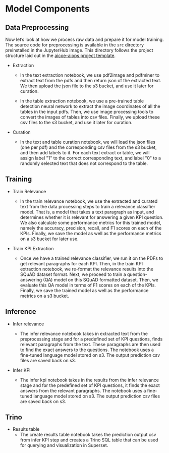 # Model Components

## Data Preprocessing

Now let’s look at how we process raw data and prepare it for model training.
The source code for preprocessing is available in the `src` directory preinstalled in the JupyterHub image. This directory follows the project structure laid out in the [aicoe-aiops project template](https://github.com/aicoe-aiops/project-template).

* Extraction

    * In the text extraction notebook, we use pdf2image and pdfminer to extract text from the pdfs and then return json of the extracted text. We then upload the json file to the s3 bucket, and use it later for curation.

    * In the table extraction notebook, we use a pre-trained table detection neural network to extract the image coordinates of all the tables in the input pdfs. Then, we use image processing tools to convert the images of tables into csv files. Finally, we upload these csv files to the s3 bucket, and use it later for curation.

* Curation

    * In the text and table curation notebook, we will load the json files (one per pdf) and the corresponding csv files from the s3 bucket, and then add labels to it. For each text extract or table, we will assign label "1" to the correct corresponding text, and label "0" to a randomly selected text that does not correspond to the table.

## Training

* Train Relevance
    * In the train relevance notebook, we use the extracted and curated text from the data processing steps to train a relevance classifier model. That is, a model that takes a text paragraph as input, and determines whether it is relevant for answering a given KPI question. We also calculate some performance metrics for this trained model, namely the accuracy, precision, recall, and F1 scores on each of the KPIs. Finally, we save the model as well as the performance metrics on a s3 bucket for later use.

* Train KPI Extraction
    * Once we have a trained relevance classifier, we run it on the PDFs to get relevant paragraphs for each KPI. Then, in the train KPI extraction notebook, we re-format the relevance results into the SQuAD dataset format. Next, we proceed to train a question-answering (QA) model on this SQuAD formatted dataset. Then, we evaluate this QA model in terms of F1 scores on each of the KPIs. Finally, we save the trained model as well as the performance metrics on a s3 bucket.

## Inference

* Infer relevance
    * The infer relevance notebook takes in extracted text from the preprocessing stage and for a predefined set of KPI questions, finds relevant paragraphs from the text. These paragraphs are then used to find the exact answers to the questions. The notebook uses a fine-tuned language model stored on s3. The output prediction csv files are saved back on s3.

* Infer KPI
    * The infer kpi notebook takes in the results from the infer relevance stage and for the predefined set of KPI questions, it finds the exact answers from the relevant paragraphs. The notebook uses a fine-tuned language model stored on s3. The output prediction csv files are saved back on s3.

## Trino

* Results table
    * The create results table notebook takes the prediction output csv from infer KPI step and creates a Trino SQL table that can be used for querying and visualization in Superset.

